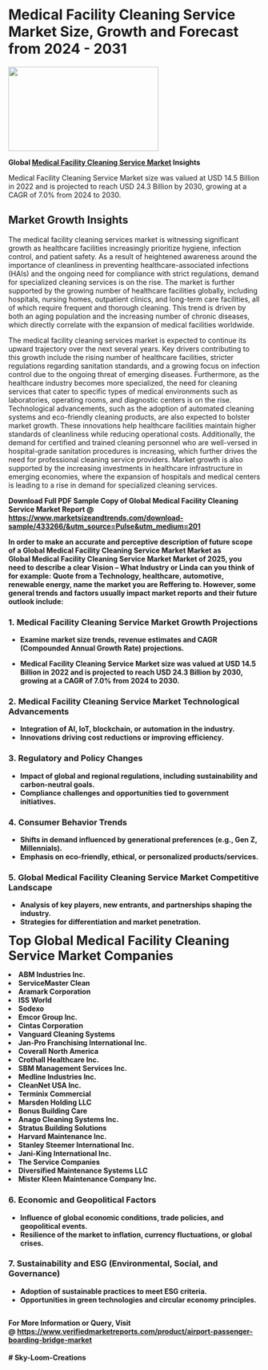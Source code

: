 <H1>Medical Facility Cleaning Service Market Size, Growth and Forecast from 2024 - 2031</H1><img class="aligncenter size-medium wp-image-584254" src="https://thirdeyenews.in/wp-content/uploads/2024/09/Global-Market-Research-300x168.jpeg" alt="" width="300" height="168" /><p><strong>Global&nbsp;<a href="https://www.marketsizeandtrends.com/download-sample/433266/&amp;utm_source=Pulse&amp;utm_medium=201">Medical Facility Cleaning Service Market</a> Insights</strong></p><p>Medical Facility Cleaning Service Market size was valued at USD 14.5 Billion in 2022 and is projected to reach USD 24.3 Billion by 2030, growing at a CAGR of 7.0% from 2024 to 2030.</p><p><h2>Market Growth Insights</h2> <p>The medical facility cleaning services market is witnessing significant growth as healthcare facilities increasingly prioritize hygiene, infection control, and patient safety. As a result of heightened awareness around the importance of cleanliness in preventing healthcare-associated infections (HAIs) and the ongoing need for compliance with strict regulations, demand for specialized cleaning services is on the rise. The market is further supported by the growing number of healthcare facilities globally, including hospitals, nursing homes, outpatient clinics, and long-term care facilities, all of which require frequent and thorough cleaning. This trend is driven by both an aging population and the increasing number of chronic diseases, which directly correlate with the expansion of medical facilities worldwide.</p> <p><strong></strong></p> <p>The medical facility cleaning services market is expected to continue its upward trajectory over the next several years. Key drivers contributing to this growth include the rising number of healthcare facilities, stricter regulations regarding sanitation standards, and a growing focus on infection control due to the ongoing threat of emerging diseases. Furthermore, as the healthcare industry becomes more specialized, the need for cleaning services that cater to specific types of medical environments such as laboratories, operating rooms, and diagnostic centers is on the rise. Technological advancements, such as the adoption of automated cleaning systems and eco-friendly cleaning products, are also expected to bolster market growth. These innovations help healthcare facilities maintain higher standards of cleanliness while reducing operational costs. Additionally, the demand for certified and trained cleaning personnel who are well-versed in hospital-grade sanitation procedures is increasing, which further drives the need for professional cleaning service providers. Market growth is also supported by the increasing investments in healthcare infrastructure in emerging economies, where the expansion of hospitals and medical centers is leading to a rise in demand for specialized cleaning services. <p><strong></p><p><span class=""><strong>Download Full PDF Sample Copy of Global Medical Facility Cleaning Service Market Report</strong> @ <a href="https://www.marketsizeandtrends.com/download-sample/433266/&amp;utm_source=Pulse&amp;utm_medium=201" target="_blank">https://www.marketsizeandtrends.com/download-sample/433266/&amp;utm_source=Pulse&amp;utm_medium=201</a></span></p><p>In order to make an accurate and perceptive description of future scope of a Global&nbsp;Medical Facility Cleaning Service Market Market as Global&nbsp;Medical Facility Cleaning Service Market Market of 2025, you need to describe a clear Vision &ndash; What Industry or Linda can you think of for example: Quote from a Technology, healthcare, automotive, renewable energy, name the market you are Reffering to. However, some general trends and factors usually impact market reports and their future outlook include:</p><h3>1.&nbsp;<strong>Medical Facility Cleaning Service Market Growth Projections</strong></h3><ul><li>Examine market size trends, revenue estimates and CAGR (Compounded Annual Growth Rate) projections.</li><li><p>Medical Facility Cleaning Service Market size was valued at USD 14.5 Billion in 2022 and is projected to reach USD 24.3 Billion by 2030, growing at a CAGR of 7.0% from 2024 to 2030.</p></li></ul><h3>2.&nbsp;<strong>Medical Facility Cleaning Service Market Technological Advancements</strong></h3><ul><li>Integration of AI, IoT, blockchain, or automation in the industry.</li><li>Innovations driving cost reductions or improving efficiency.</li></ul><h3>3.&nbsp;<strong>Regulatory and Policy Changes</strong></h3><ul><li>Impact of global and regional regulations, including sustainability and carbon-neutral goals.</li><li>Compliance challenges and opportunities tied to government initiatives.</li></ul><h3>4.&nbsp;<strong>Consumer Behavior Trends</strong></h3><ul><li>Shifts in demand influenced by generational preferences (e.g., Gen Z, Millennials).</li><li>Emphasis on eco-friendly, ethical, or personalized products/services.</li></ul><h3>5.&nbsp;<strong>Global Medical Facility Cleaning Service Market Competitive Landscape</strong></h3><ul><li>Analysis of key players, new entrants, and partnerships shaping the industry.</li><li>Strategies for differentiation and market penetration.</li></ul><p data-pm-slice="1 1 []"><span style="color: inherit; font-family: inherit; font-size: 25px;">Top Global Medical Facility Cleaning Service Market Companies</span></p><div class="" data-test-id=""><p><li>ABM Industries Inc.</li><li> ServiceMaster Clean</li><li> Aramark Corporation</li><li> ISS World</li><li> Sodexo</li><li> Emcor Group Inc.</li><li> Cintas Corporation</li><li> Vanguard Cleaning Systems</li><li> Jan-Pro Franchising International Inc.</li><li> Coverall North America</li><li> Crothall Healthcare Inc.</li><li> SBM Management Services Inc.</li><li> Medline Industries Inc.</li><li> CleanNet USA Inc.</li><li> Terminix Commercial</li><li> Marsden Holding LLC</li><li> Bonus Building Care</li><li> Anago Cleaning Systems Inc.</li><li> Stratus Building Solutions</li><li> Harvard Maintenance Inc.</li><li> Stanley Steemer International Inc.</li><li> Jani-King International Inc.</li><li> The Service Companies</li><li> Diversified Maintenance Systems LLC</li><li> Mister Kleen Maintenance Company Inc.</li></p></div><h3>6.&nbsp;<strong>Economic and Geopolitical Factors</strong></h3><ul><li>Influence of global economic conditions, trade policies, and geopolitical events.</li><li>Resilience of the market to inflation, currency fluctuations, or global crises.</li></ul><h3>7.&nbsp;<strong>Sustainability and ESG (Environmental, Social, and Governance)</strong></h3><ul><li>Adoption of sustainable practices to meet ESG criteria.</li><li>Opportunities in green technologies and circular economy principles.</li></ul><h2><strong style="font-size: 14px;">For More Information or Query, Visit @&nbsp;</strong><a style="background-color: #ffffff; font-size: 14px;" href="https://www.marketsizeandtrends.com/report/medical-facility-cleaning-service-market/" target="_blank">https://www.verifiedmarketreports.com/product/airport-passenger-boarding-bridge-market</a></h2># Sky-Loom-Creations

